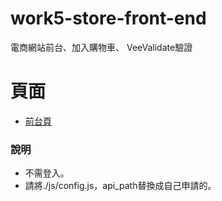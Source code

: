 # work5-store-front-end
電商網站前台、加入購物車、 VeeValidate驗證

# 頁面
- [前台頁](https://peterchen-jianrong.github.io/work5-store-front-end/index.html)

### 說明
 - 不需登入。
 - 請將./js/config.js，api_path替換成自己申請的。

